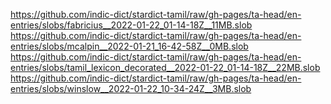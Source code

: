 https://github.com/indic-dict/stardict-tamil/raw/gh-pages/ta-head/en-entries/slobs/fabricius__2022-01-22_01-14-18Z__11MB.slob  
https://github.com/indic-dict/stardict-tamil/raw/gh-pages/ta-head/en-entries/slobs/mcalpin__2022-01-21_16-42-58Z__0MB.slob  
https://github.com/indic-dict/stardict-tamil/raw/gh-pages/ta-head/en-entries/slobs/tamil_lexicon_decorated__2022-01-22_01-14-18Z__22MB.slob  
https://github.com/indic-dict/stardict-tamil/raw/gh-pages/ta-head/en-entries/slobs/winslow__2022-01-22_10-34-24Z__3MB.slob  
